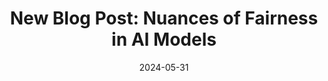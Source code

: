 ---
title: "New Blog Post: Nuances of Fairness in AI Models"
date: 2024-05-31
draft: false
link: "https://cerai.substack.com/p/nuances-of-fairness-in-ai-models?triedRedirect=true"
---